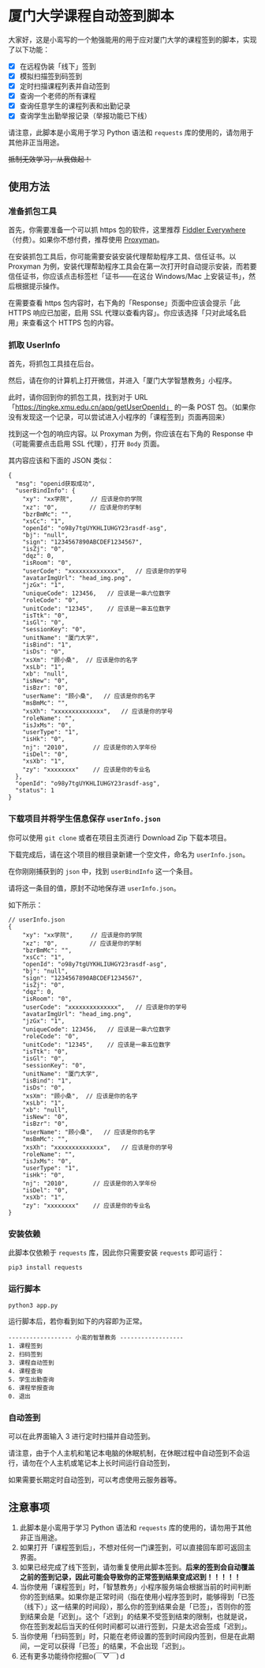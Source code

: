 # 厦门大学课程自动签到脚本

大家好，这是小鸾写的一个勉强能用的用于应对厦门大学的课程签到的脚本，实现了以下功能：

- [x] 在远程伪装「线下」签到
- [x] 模拟扫描签到码签到
- [x] 定时扫描课程列表并自动签到
- [x] 查询一个老师的所有课程
- [x] 查询任意学生的课程列表和出勤记录
- [x] 查询学生出勤举报记录（举报功能已下线）

请注意，此脚本是小鸾用于学习 Python 语法和 `requests` 库的使用的，请勿用于其他非正当用途。

~~抵制无效学习，从我做起！~~

## 使用方法

### 准备抓包工具

首先，你需要准备一个可以抓 https 包的软件，这里推荐 [Fiddler Everywhere](https://www.telerik.com/fiddler/fiddler-everywhere)（付费）。如果你不想付费，推荐使用 [Proxyman](https://proxyman.io)。

在安装抓包工具后，你可能需要安装安装代理帮助程序工具、信任证书。以 Proxyman 为例，安装代理帮助程序工具会在第一次打开时自动提示安装，而若要信任证书，你应该点击标签栏「证书——在这台 Windows/Mac 上安装证书」，然后根据提示操作。

在需要查看 https 包内容时，右下角的「Response」页面中应该会提示「此 HTTPS 响应已加密，启用 SSL 代理以查看内容」。你应该选择「只对此域名启用」来查看这个 HTTPS 包的内容。

### 抓取 UserInfo

首先，将抓包工具挂在后台。

然后，请在你的计算机上打开微信，并进入「厦门大学智慧教务」小程序。

此时，请你回到你的抓包工具，找到对于 URL 「https://tingke.xmu.edu.cn/app/getUserOpenId」 的一条 POST 包。（如果你没有发现这一个记录，可以尝试进入小程序的「课程签到」页面再回来）

找到这一个包的响应内容。以 Proxyman 为例，你应该在右下角的 Response 中（可能需要点击启用 SSL 代理），打开 `Body` 页面。

其内容应该和下面的 JSON 类似：

```jsonc
{
  "msg": "openid获取成功",
  "userBindInfo": {
    "xy": "xx学院",     // 应该是你的学院
    "xz": "0",         // 应该是你的学制
    "bzrBmMc": "",
    "xsCc": "1",
    "openId": "o98y7tgUYKHLIUHGY23rasdf-asg",
    "bj": "null",
    "sign": "1234567890ABCDEF1234567",
    "isZj": "0",
    "dqz": 0,
    "isRoom": "0",
    "userCode": "xxxxxxxxxxxxxx",   // 应该是你的学号
    "avatarImgUrl": "head_img.png",
    "jzGx": "1",
    "uniqueCode": 123456,   // 应该是一串六位数字
    "roleCode": "0",
    "unitCode": "12345",    // 应该是一串五位数字
    "isTtk": "0",
    "isGl": "0",
    "sessionKey": "0",
    "unitName": "厦门大学",
    "isBind": "1",
    "isDs": "0",
    "xsXm": "顾小桑",  // 应该是你的名字
    "xsLb": "1",
    "xb": "null",
    "isNew": "0",
    "isBzr": "0",
    "userName": "顾小桑",   // 应该是你的名字
    "msBmMc": "",
    "xsXh": "xxxxxxxxxxxxxx",   // 应该是你的学号
    "roleName": "",
    "isJxMs": "0",
    "userType": "1",
    "isHk": "0",
    "nj": "2010",       // 应该是你的入学年份
    "isDel": "0",
    "xsXb": "1",
    "zy": "xxxxxxxx"    // 应该是你的专业名
  },
  "openId": "o98y7tgUYKHLIUHGY23rasdf-asg",
  "status": 1
}
```

### 下载项目并将学生信息保存 `userInfo.json`

你可以使用 `git clone` 或者在项目主页进行 Download Zip 下载本项目。

下载完成后，请在这个项目的根目录新建一个空文件，命名为 `userInfo.json`。

在你刚刚捕获到的 `json` 中，找到 `userBindInfo` 这一个条目。

请将这一条目的值，原封不动地保存进 `userInfo.json`。

如下所示：

```jsonc
// userInfo.json
{
    "xy": "xx学院",     // 应该是你的学院
    "xz": "0",         // 应该是你的学制
    "bzrBmMc": "",
    "xsCc": "1",
    "openId": "o98y7tgUYKHLIUHGY23rasdf-asg",
    "bj": "null",
    "sign": "1234567890ABCDEF1234567",
    "isZj": "0",
    "dqz": 0,
    "isRoom": "0",
    "userCode": "xxxxxxxxxxxxxx",   // 应该是你的学号
    "avatarImgUrl": "head_img.png",
    "jzGx": "1",
    "uniqueCode": 123456,   // 应该是一串六位数字
    "roleCode": "0",
    "unitCode": "12345",    // 应该是一串五位数字
    "isTtk": "0",
    "isGl": "0",
    "sessionKey": "0",
    "unitName": "厦门大学",
    "isBind": "1",
    "isDs": "0",
    "xsXm": "顾小桑",  // 应该是你的名字
    "xsLb": "1",
    "xb": "null",
    "isNew": "0",
    "isBzr": "0",
    "userName": "顾小桑",   // 应该是你的名字
    "msBmMc": "",
    "xsXh": "xxxxxxxxxxxxxx",   // 应该是你的学号
    "roleName": "",
    "isJxMs": "0",
    "userType": "1",
    "isHk": "0",
    "nj": "2010",       // 应该是你的入学年份
    "isDel": "0",
    "xsXb": "1",
    "zy": "xxxxxxxx"    // 应该是你的专业名
}
```

### 安装依赖

此脚本仅依赖于 `requests` 库，因此你只需要安装 `requests` 即可运行：

```shell
pip3 install requests
```

### 运行脚本

```shell
python3 app.py
```

运行脚本后，若你看到如下的内容即为正常。

```text
------------------ 小鸾的智慧教务 ------------------
1. 课程签到
2. 扫码签到
3. 课程自动签到
4. 课程查询
5. 学生出勤查询
6. 课程举报查询
0. 退出
```

### 自动签到

可以在此界面输入 3 进行定时扫描并自动签到。

请注意，由于个人主机和笔记本电脑的休眠机制，在休眠过程中自动签到不会运行，请勿在个人主机或笔记本上长时间运行自动签到，

如果需要长期定时自动签到，可以考虑使用云服务器等。

## 注意事项

1. 此脚本是小鸾用于学习 Python 语法和 `requests` 库的使用的，请勿用于其他非正当用途。
2. 如果打开「课程签到后」，不想对任何一门课签到，可以直接回车即可返回主界面。
3. 如果已经完成了线下签到，请勿重复使用此脚本签到。**后来的签到会自动覆盖之前的签到记录，因此可能会导致你的正常签到结果变成迟到！！！！！**
4. 当你使用「课程签到」时，「智慧教务」小程序服务端会根据当前的时间判断你的签到结果。如果你是正常时间（指在使用小程序签到时，能够得到「已签（线下）」这一结果的时间段），那么你的签到结果会是「已签」，否则你的签到结果会是「迟到」。这个「迟到」的结果不受签到结束的限制，也就是说，你在签到发起后当天的任何时间都可以进行签到，只是太迟会签成「迟到」。
5. 当你使用「扫码签到」时，只能在老师设置的签到时间段内签到，但是在此期间，一定可以获得「已签」的结果，不会出现「迟到」。
6. 还有更多功能待你挖掘o(￣▽￣)ｄ
